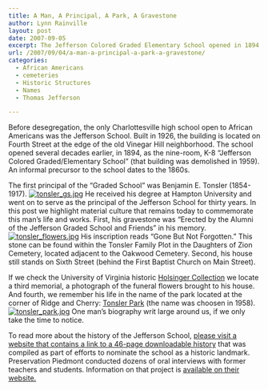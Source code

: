 ```yaml
---
title: A Man, A Principal, A Park, A Gravestone
author: Lynn Rainville
layout: post
date: 2007-09-05
excerpt: The Jefferson Colored Graded Elementary School opened in 1894. The first Principal was Benjamin E. Tonsler. How many memorials to his life and works can you name ?
url: /2007/09/04/a-man-a-principal-a-park-a-gravestone/
categories:
  - African Americans
  - cemeteries
  - Historic Structures
  - Names
  - Thomas Jefferson

---
```

Before desegregation, the only Charlottesville high school open to African Americans was the Jefferson School. Built in 1926, the building is located on Fourth Street at the edge of the old Vinegar Hill neighborhood. The school opened several decades earlier, in 1894, as the nine-room, K-8 &#8220;Jefferson Colored Graded/Elementary School&#8221; (that building was demolished in 1959). An informal precursor to the school dates to the 1860s.

The first principal of the &#8220;Graded School&#8221; was Benjamin E. Tonsler (1854-1917). <a href="http://www.locohistory.org/blog/?attachment_id=151" rel="attachment wp-att-151" title="tonsler_gs.jpg"><img src="http://www.locohistory.org/blog/wp-content/uploads/2007/09/tonsler_gs.jpg" alt="tonsler_gs.jpg" /></a> He received his degree at Hampton University and went on to serve as the principal of the Jefferson School for thirty years. In this post we highlight material culture that remains today to commemorate this man&#8217;s life and works. First, his gravestone was &#8220;Erected by the Alumni of the Jefferson Graded School and Friends&#8221; in his memory. <a href="http://www.locohistory.org/blog/?attachment_id=152" rel="attachment wp-att-152" title="tonsler_flowers.jpg"><img src="http://www.locohistory.org/blog/wp-content/uploads/2007/09/tonsler_flowers.jpg" alt="tonsler_flowers.jpg" /></a> His inscription reads &#8220;Gone But Not Forgotten.&#8221; This stone can be found within the Tonsler Family Plot in the Daughters of Zion Cemetery, located adjacent to the Oakwood Cemetery. Second, his house still stands on Sixth Street (behind the First Baptist Church on Main Street).

If we check the University of Virginia historic <a href="http://www.lib.virginia.edu/small/collections/holsinger/" target="_blank">Holsinger Collection</a> we locate a third memorial, a photograph of the funeral flowers brought to his house. And fourth, we remember his life in the name of the park located at the corner of Ridge and Cherry: <a href="http://www.charlottesville.org/Index.aspx?page=406" target="_blank">Tonsler Park</a> (the name was choosen in 1958). <a href="http://www.locohistory.org/blog//?attachment_id=146" rel="attachment wp-att-146" title="tonsler_park.jpg"><img src="http://www.locohistory.org/blog/wp-content/uploads/2007/09/tonsler_park.jpg" alt="tonsler_park.jpg" /></a> One man&#8217;s biography writ large around us, if we only take the time to notice.

To read more about the history of the Jefferson School, <a href="http://www.charlottesville.org/Index.aspx?page=1608" target="_blank">please visit a website that contains a link to a 46-page downloadable history</a> that was compiled as part of efforts to nominate the school as a historic landmark. Preservation Piedmont conducted dozens of oral interviews with former teachers and students. Information on that project is <a href="http://avenue.org/pp/jeff-school-oral-hx.html" target="_blank">available on their website.</a>